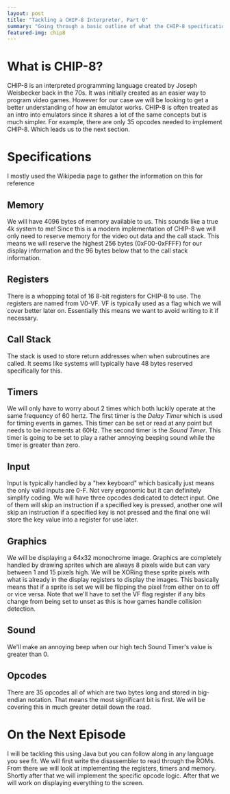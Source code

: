 ```yaml
---
layout: post
title: "Tackling a CHIP-8 Interpreter, Part 0"
summary: "Going through a basic outline of what the CHIP-8 specification is and what my future posts will be covering"
featured-img: chip8
---
```


# What is CHIP-8?

CHIP-8 is an interpreted programming language created by Joseph Weisbecker back in the 70s. It was initially created as an easier way to program video games. However for our case we will be looking to get a better understanding of how an emulator works. CHIP-8 is often treated as an intro into emulators since it shares a lot of the same concepts but is much simpler. For example, there are only 35 opcodes needed to implement CHIP-8. Which leads us to the next section.

# Specifications

I mostly used the Wikipedia page to gather the information on this for reference

## Memory

We will have 4096 bytes of memory available to us. This sounds like a true 4k system to me! Since this is a modern implementation of CHIP-8 we will only need to reserve memory for the video out data and the call stack. This means we will reserve the highest 256 bytes (0xF00-0xFFFF) for our display information and the 96 bytes below that to the call stack information. 

## Registers

There is a whopping total of 16 8-bit registers for CHIP-8 to use. The registers are named from V0-VF. VF is typically used as a flag which we will cover better later on. Essentially this means we want to avoid writing to it if necessary.

## Call Stack

The stack is used to store return addresses when when subroutines are called. It seems like systems will typically have 48 bytes reserved specifically for this.

## Timers

We will only have to worry about 2 times which both luckily operate at the same frequency of 60 hertz. The first timer is the *Delay Timer* which is used for timing events in games. This timer can be set or read at any point but needs to be increments at 60Hz. The second timer is the *Sound Timer*. This timer is going to be set to play a rather annoying beeping sound while the timer is greater than zero. 

## Input

Input is typically handled by a "hex keyboard" which basically just means the only valid inputs are 0-F. Not very ergonomic but it can definitely simplify coding. We will have three opcodes dedicated to detect input. One of them will skip an instruction if a specified key is pressed, another one will skip an instruction if a specified key is not pressed and the final one will store the key value into a register for use later.

## Graphics

We will be displaying a 64x32 monochrome image. Graphics are completely handled by drawing sprites which are always 8 pixels wide but can vary between 1 and 15 pixels high. We will be XORing these sprite pixels with what is already in the display registers to display the images. This basically means that if a sprite is set we will be flipping the pixel from either on to off or vice versa. Note that we'll have to set the VF flag register if any bits change from being set to unset as this is how games handle collision detection.

## Sound

We'll make an annoying beep when our high tech Sound Timer's value is greater than 0.

## Opcodes

There are 35 opcodes all of which are two bytes long and stored in big-endian notation. That means the most significant bit is first. We will be covering this in much greater detail down the road.

# On the Next Episode

I will be tackling this using Java but you can follow along in any language you see fit. We will first write the disassembler to read through the ROMs. From there we will look at implementing the registers, timers and memory. Shortly after that we will implement the specific opcode logic. After that we will work on displaying everything to the screen. 
